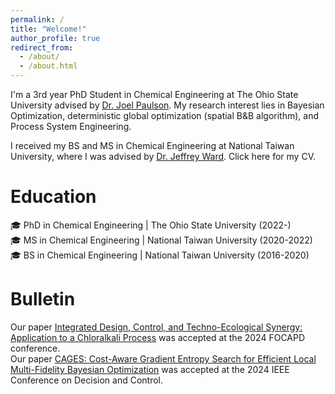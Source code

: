 ```yaml
---
permalink: /
title: "Welcome!"
author_profile: true
redirect_from: 
  - /about/
  - /about.html
---
```


I'm a 3rd year PhD Student in Chemical Engineering at The Ohio State University advised by [Dr. Joel Paulson](https://cbe.osu.edu/people/paulson.82). My research interest lies in Bayesian Optimization, deterministic global optimization (spatial B&B algorithm), and Process System Engineering.


I received my BS and MS in Chemical Engineering at National Taiwan University, where I was advised by [Dr. Jeffrey Ward](https://che.ntu.edu.tw/che/en/jeffward.html). Click here for my CV.

Education
======
🎓 PhD in Chemical Engineering | The Ohio State University (2022-) <br>
🎓 MS in Chemical Engineering | National Taiwan University (2020-2022) <br>
🎓 BS in Chemical Engineering | National Taiwan University (2016-2020) <br>

Bulletin
======
Our paper [Integrated Design, Control, and Techno-Ecological Synergy: Application to a Chloralkali Process](https://psecommunity.org/wp-content/plugins/wpor/includes/file/2407/LAPSE-2024.1551-1v1.pdf) was accepted at the 2024 FOCAPD conference. <br>
Our paper [CAGES: Cost-Aware Gradient Entropy Search for Efficient Local Multi-Fidelity Bayesian Optimization](https://scholar.google.com/citations?view_op=view_citation&hl=en&user=wFWQsNQAAAAJ&sortby=pubdate&citation_for_view=wFWQsNQAAAAJ:zYLM7Y9cAGgC) was accepted at the 2024 IEEE Conference on Decision and Control.


